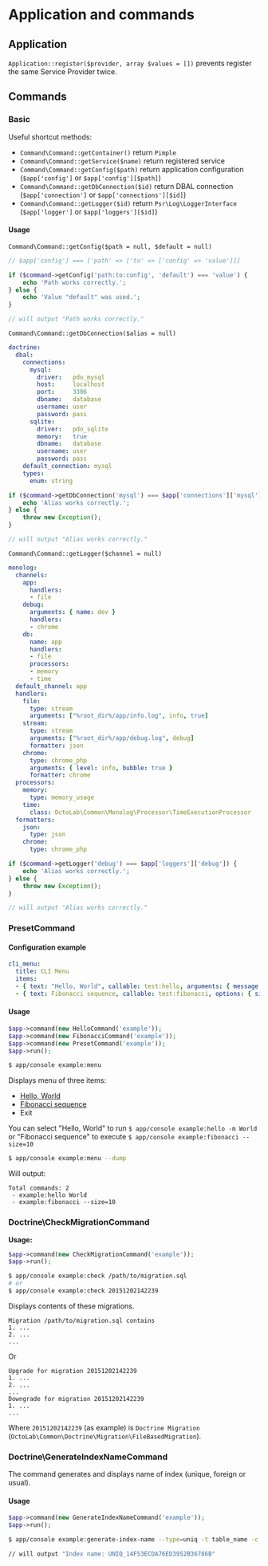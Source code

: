 # Application and commands

## Application

`Application::register($provider, array $values = [])` prevents register the same Service Provider twice.

## Commands

### Basic

Useful shortcut methods:

- `Command\Command::getContainer()` return `Pimple`
- `Command\Command::getService($name)` return registered service
- `Command\Command::getConfig($path)` return application configuration (`$app['config']` or `$app['config'][$path]`)
- `Command\Command::getDbConnection($id)` return DBAL connection (`$app['connection']` or `$app['connections'][$id]`)
- `Command\Command::getLogger($id)` return `Psr\Log\LoggerInterface` (`$app['logger']` or `$app['loggers'][$id]`)

#### Usage

`Command\Command::getConfig($path = null, $default = null)`

```php
// $app['config'] === ['path' => ['to' => ['config' => 'value']]]

if ($command->getConfig('path:to:config', 'default') === 'value') {
    echo 'Path works correctly.';
} else {
    echo 'Value "default" was used.';
}

// will output "Path works correctly."
```

`Command\Command::getDbConnection($alias = null)`

```yml
doctrine:
  dbal:
    connections:
      mysql:
        driver:   pdo_mysql
        host:     localhost
        port:     3306
        dbname:   database
        username: user
        password: pass
      sqlite:
        driver:   pdo_sqlite
        memory:   true
        dbname:   database
        username: user
        password: pass
    default_connection: mysql
    types:
      enum: string
```

```php
if ($command->getDbConnection('mysql') === $app['connections']['mysql']) {
    echo 'Alias works correctly.';
} else {
    throw new Exception();
}

// will output "Alias works correctly."
```

`Command\Command::getLogger($channel = null)`

```yml
monolog:
  channels:
    app:
      handlers:
      - file
    debug:
      arguments: { name: dev }
      handlers:
      - chrome
    db:
      name: app
      handlers:
      - file
      processors:
      - memory
      - time
  default_channel: app
  handlers:
    file:
      type: stream
      arguments: ["%root_dir%/app/info.log", info, true]
    stream:
      type: stream
      arguments: ["%root_dir%/app/debug.log", debug]
      formatter: json
    chrome:
      type: chrome_php
      arguments: { level: info, bubble: true }
      formatter: chrome
  processors:
    memory:
      type: memory_usage
    time:
      class: OctoLab\Common\Monolog\Processor\TimeExecutionProcessor
  formatters:
    json:
      type: json
    chrome:
      type: chrome_php
```

```php
if ($command->getLogger('debug') === $app['loggers']['debug']) {
    echo 'Alias works correctly.';
} else {
    throw new Exception();
}

// will output "Alias works correctly."
```

### PresetCommand

#### Configuration example

```yml
cli_menu:
  title: CLI Menu
  items:
  - { text: "Hello, World", callable: test:hello, arguments: { message: World } }
  - { text: Fibonacci sequence, callable: test:fibonacci, options: { size: 10 } }
```

#### Usage

```php
$app->command(new HelloCommand('example'));
$app->command(new FibonacciCommand('example'));
$app->command(new PresetCommand('example'));
$app->run();
```

```bash
$ app/console example:menu
```

Displays menu of three items:

- [Hello, World](/tests/Command/CliMenu/HelloCommand.php)
- [Fibonacci sequence](/tests/Command/CliMenu/FibonacciCommand.php)
- Exit

You can select "Hello, World" to run `$ app/console example:hello -m World`
or "Fibonacci sequence" to execute `$ app/console example:fibonacci --size=10`

```bash
$ app/console example:menu --dump
```

Will output:

```
Total commands: 2
 - example:hello World
 - example:fibonacci --size=10
```

### Doctrine\CheckMigrationCommand

__Usage:__

```php
$app->command(new CheckMigrationCommand('example'));
$app->run();
```

```bash
$ app/console example:check /path/to/migration.sql
# or
$ app/console example:check 20151202142239
```

Displays contents of these migrations.

```
Migration /path/to/migration.sql contains
1. ...
2. ...
...
```

Or

```
Upgrade for migration 20151202142239
1. ...
2. ...
...
Downgrade for migration 20151202142239
1. ...
...
```

Where `20151202142239` (as example) is `Doctrine Migration` (`OctoLab\Common\Doctrine\Migration\FileBasedMigration`).

### Doctrine\GenerateIndexNameCommand

The command generates and displays name of index (unique, foreign or usual).

#### Usage

```php
$app->command(new GenerateIndexNameCommand('example'));
$app->run();
```

```bash
$ app/console example:generate-index-name --type=uniq -t table_name -c user_id,title

// will output "Index name: UNIQ_14F53ECDA76ED3952B36786B"
```
